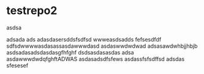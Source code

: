 # testrepo2

asdsa

adsada
ads
adasdasersddsfsdfsd
wwweasdsadds
fefsesdfdf
sdfsdwwwwasdasassasdawwwdasd
asdaswwdwdwad
adsasawdwhbjjhbjb
asdsadasadsdasdasgfhfghf
dsdsasdasasdas
adsa
asdawwwdwdqfghftADWAS
asdasadsdfsfews
asdassfsfsdffsd
adsdas
sfesesef
